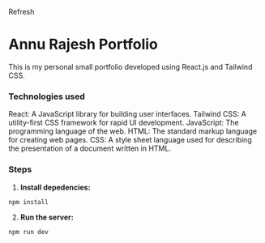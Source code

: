 Refresh
# Annu Rajesh Portfolio
This is my personal small portfolio developed using React.js and Tailwind CSS.
### Technologies used
React: A JavaScript library for building user interfaces.
Tailwind CSS: A utility-first CSS framework for rapid UI development.
JavaScript: The programming language of the web.
HTML: The standard markup language for creating web pages.
CSS: A style sheet language used for describing the presentation of a document written in HTML.

### Steps
1. **Install depedencies:**
```
npm install
```
2. **Run the server:**
```
npm run dev
```





